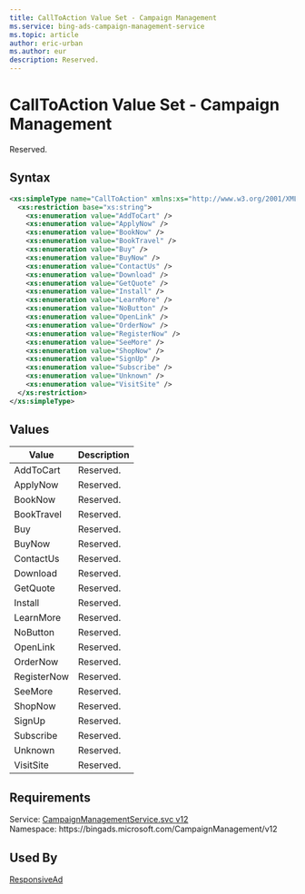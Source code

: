 ```yaml
---
title: CallToAction Value Set - Campaign Management
ms.service: bing-ads-campaign-management-service
ms.topic: article
author: eric-urban
ms.author: eur
description: Reserved.
---
```

# CallToAction Value Set - Campaign Management
Reserved.

## Syntax
```xml
<xs:simpleType name="CallToAction" xmlns:xs="http://www.w3.org/2001/XMLSchema">
  <xs:restriction base="xs:string">
    <xs:enumeration value="AddToCart" />
    <xs:enumeration value="ApplyNow" />
    <xs:enumeration value="BookNow" />
    <xs:enumeration value="BookTravel" />
    <xs:enumeration value="Buy" />
    <xs:enumeration value="BuyNow" />
    <xs:enumeration value="ContactUs" />
    <xs:enumeration value="Download" />
    <xs:enumeration value="GetQuote" />
    <xs:enumeration value="Install" />
    <xs:enumeration value="LearnMore" />
    <xs:enumeration value="NoButton" />
    <xs:enumeration value="OpenLink" />
    <xs:enumeration value="OrderNow" />
    <xs:enumeration value="RegisterNow" />
    <xs:enumeration value="SeeMore" />
    <xs:enumeration value="ShopNow" />
    <xs:enumeration value="SignUp" />
    <xs:enumeration value="Subscribe" />
    <xs:enumeration value="Unknown" />
    <xs:enumeration value="VisitSite" />
  </xs:restriction>
</xs:simpleType>
```

## <a name="values"></a>Values

|Value|Description|
|-----------|---------------|
|<a name="addtocart"></a>AddToCart|Reserved.|
|<a name="applynow"></a>ApplyNow|Reserved.|
|<a name="booknow"></a>BookNow|Reserved.|
|<a name="booktravel"></a>BookTravel|Reserved.|
|<a name="buy"></a>Buy|Reserved.|
|<a name="buynow"></a>BuyNow|Reserved.|
|<a name="contactus"></a>ContactUs|Reserved.|
|<a name="download"></a>Download|Reserved.|
|<a name="getquote"></a>GetQuote|Reserved.|
|<a name="install"></a>Install|Reserved.|
|<a name="learnmore"></a>LearnMore|Reserved.|
|<a name="nobutton"></a>NoButton|Reserved.|
|<a name="openlink"></a>OpenLink|Reserved.|
|<a name="ordernow"></a>OrderNow|Reserved.|
|<a name="registernow"></a>RegisterNow|Reserved.|
|<a name="seemore"></a>SeeMore|Reserved.|
|<a name="shopnow"></a>ShopNow|Reserved.|
|<a name="signup"></a>SignUp|Reserved.|
|<a name="subscribe"></a>Subscribe|Reserved.|
|<a name="unknown"></a>Unknown|Reserved.|
|<a name="visitsite"></a>VisitSite|Reserved.|

## Requirements
Service: [CampaignManagementService.svc v12](https://campaign.api.bingads.microsoft.com/Api/Advertiser/CampaignManagement/v12/CampaignManagementService.svc)  
Namespace: https\://bingads.microsoft.com/CampaignManagement/v12  

## Used By
[ResponsiveAd](responsivead.md)  
